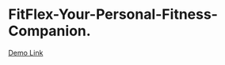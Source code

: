 # FitFlex-Your-Personal-Fitness-Companion.
[Demo Link](https://drive.google.com/file/d/1KgPGNkLIPoFcVpQWySEu46wWAFc-REQP/view?usp=drivesdk)
